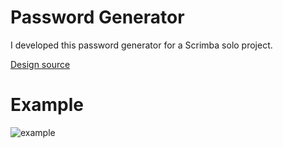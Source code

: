 # Password Generator
I developed this password generator for a Scrimba solo project.

[Design source](https://www.figma.com/file/YRO9Iw5IYaOorjnRyNz4bV/Random-Password-Generator)

# Example

![example](https://user-images.githubusercontent.com/100844295/169222407-23e95503-70bc-4b39-a9aa-e3565dcc9731.gif)

